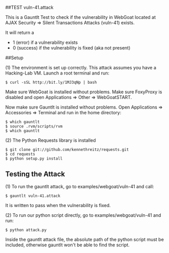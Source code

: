 ##TEST vuln-41.attack

This is a Gauntlt Test to check if the vulnerability in WebGoat located at AJAX Security  => Silent Transactions Attacks (vuln-41) exists.

It will return a 
- 1 (error) if a vulnerability exists
- 0 (success) if the vulnerability is fixed (aka not present)

##Setup

(1) The environment is set up correctly. This attack assumes you have a Hacking-Lab VM. Launch a root terminal and run:
```
$ curl -sSL http://bit.ly/1MJ3qNp | bash
```

Make sure WebGoat is installed without problems. Make sure FoxyProxy is disabled and open Applications => Other => WebGoatSTART.

Now make sure Gauntlt is installed without problems. Open Applications => Accessories => Terminal and run in the home directory:
```
$ which gauntlt
$ source .rvm/scripts/rvm
$ which gauntlt
```

(2) The Python Requests library is installed
```
$ git clone git://github.com/kennethreitz/requests.git
$ cd requests
$ python setup.py install
```

## Testing the Attack

(1) To run the gauntlt attack, go to examples/webgoat/vuln-41 and call:
```
$ gauntlt vuln-41.attack
```

It is written to pass when the vulnerability is fixed.

(2) To run our python script directly, go to examples/webgoat/vuln-41 and run:
```
$ python attack.py
``` 

Inside the gauntlt attack file, the absolute path of the python script must be included, otherwise gauntlt won't be able to find the script.
